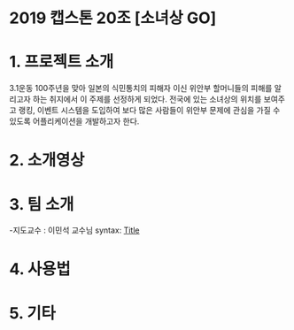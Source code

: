 <!--
# Welcome to GitHub

캡스톤 팀 생성을 축하합니다.

## 팀소개 및 페이지를 꾸며주세요.

- readme.md 수정.

- index.md 예시보고 수정.

- 수정후 팀페이지 확인하여 점검.

**팀페이지 주소** -> https://kookmin-sw.github.io/ `{{자신의 리파지토리 아이디}}`

**예시)** 1조  https://kookmin-sw.github.io/2018-cap-1

## readme파일에 아래와 같은 내용들을 추가하세요.

### 1. 프로잭트 소개

프로젝트

### 2. 소개 영상

프로젝트 소개하는 영상을 추가하세요

### 3. 팀 소개

팀을 소개하세요.

팀원정보 및 담당이나 사진 및 SNS를 이용하여 소개하세요.

### 4. 사용법

소스코드제출시 설치법이나 사용법을 작성하세요.

### 5. 기타

추가적인 내용은 자유롭게 작성하세요.


## Markdown을 사용하여 내용꾸미기

Markdown은 작문을 스타일링하기위한 가볍고 사용하기 쉬운 구문입니다. 여기에는 다음을위한 규칙이 포함됩니다.

```markdown
Syntax highlighted code block

# Header 1
## Header 2
### Header 3

- Bulleted
- List

1. Numbered
2. List

**Bold** and _Italic_ and `Code` text

[Link](url) and ![Image](src)
```

자세한 내용은 [GitHub Flavored Markdown](https://guides.github.com/features/mastering-markdown/).

### Support or Contact

readme 파일 생성에 추가적인 도움이 필요하면 [도움말](https://help.github.com/articles/about-readmes/) 이나 [contact support](https://github.com/contact) 을 이용하세요.

-->

2019 캡스톤 20조 [소녀상 GO]
=================

# 1. 프로젝트 소개

3.1운동 100주년을 맞아 일본의 식민통치의 피해자 이신 위안부 할머니들의 피해를 알리고자 하는 취지에서 이 주제를 선정하게 되었다. 전국에 있는 소녀상의 위치를 보여주고 랭킹, 이벤트 시스템을 도입하여 보다 많은 사람들이 위안부 문제에 관심을 가질 수 있도록 어플리케이션을 개발하고자 한다.

# 2. 소개영상

# 3. 팀 소개

-지도교수 : 이민석 교수님
syntax: [Title](minsuk@kookmin.ac.kr)
# 4. 사용법

# 5. 기타


